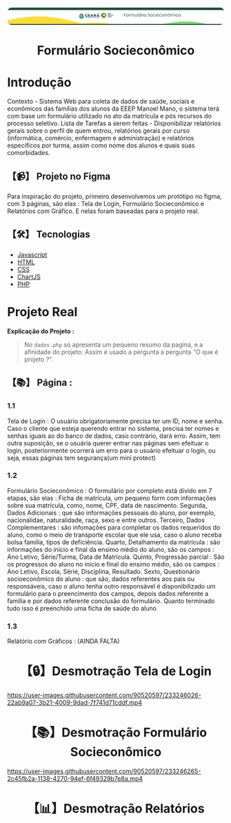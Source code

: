 <img src="./TrabalhoWeb/img/bannerSocieconomico.png" style='border-radius: 10px;'></img>

<h1 align="center">Formulário Socieconômico</h1>
<h1>Introdução</h1>
Contexto - Sistema Web para coleta de dados de saúde, sociais e econômicos das famílias dos alunos da EEEP Manoel Mano, o sistema terá com base um formulário utilizado no ato da matrícula e pós recursos do processo seletivo. Lista de Tarefas a serem feitas - Disponibilizar relatórios gerais sobre o perfil de quem entrou, relatórios gerais por curso (informática, comércio, enfermagem e administração) e relatórios específicos por turma, assim como nome dos alunos e quais suas comorbidades.

## 【📹】 **Projeto no Figma**
Para inspiração do projeto, primeiro desenvolvemos um protótipo no figma, com 3 páginas, são elas : Tela de Login, Formulário Socieconômico e Relatórios com Gráfico. E nelas foram baseadas para o projeto real.

## 【🛠️】 **Tecnologias**

- [Javascript](https://docs.oracle.com/en/)
- [HTML](https://developer.mozilla.org/en-US/docs/Web/HTML)
- [CSS](https://developer.mozilla.org/en-US/docs/Web/CSS)
- [ChartJS](https://www.chartjs.org/)
- [PHP](https://www.php.net/docs.php)


# Projeto Real

**Explicação do Projeto :**
> No `dados.php` só apresenta um pequeno resumo da pagina, e a afinidade do projeto. Assim é usado a pergunta a pergunta "O que é projeto ?".


## 【📚】 **Página :**
### **1.1**
Tela de Login : O usuário obrigatoriamente precisa ter um ID, nome e senha. Caso o cliente que esteja querendo entrar no sistema, precisa ter nomes e senhas iguais ao do banco de dados, caso contrário, dará erro. Assim, tem outra suposição, se o usuária querer entrar nas páginas sem efeituar o login, posteriormente ocorrerá um erro para o usuário efeituar o login, ou seja, essas páginas tem segurança(um mini protect)
### **1.2**
Formulário Socieconômico : O formulário por completo está divido em 7 etapas, são elas : Ficha de matrícula, um pequeno form com informações sobre sua matrícula, como, nome, CPF, data de nascimento. Segunda, Dados Adicionais : que são informações pessoais do aluno, por exemplo, nacionalidae, naturalidade, raça, sexo e entre outros. Terceiro, Dados Complementares : são infomações para completar os dados requeridos do aluno, como o meio de transporte escolar que ele usa, caso o aluno receba bolsa familía, tipos de deficiência. Quarto, Detalhamento da matrícula : são informações do inicio e final da ensimo médio do aluno, são os campos : Ano Letivo, Série/Turma, Data de Matrícula. Quinto, Progressão parcial : São os progressos do aluno no inicio e final do ensimo médio, são os campos : Ano Letivo, Escola, Série, Disciplina, Resultado. Sexto, Questionário socioeconômico do aluno : que são, dados referentes aos pais ou responsáveis, caso o aluno tenha outro responsável é disponibilizado um formulário para o preencimento dos campos, depois dados referente a família e por dados referente conclusão do formulário. Quanto terminado tudo isso é preenchido uma ficha de saúde do aluno
### **1.3**
Relátório com Gráficos : (AINDA FALTA)

<h1 align="center">【🔒】Desmotração Tela de Login </h1>

https://user-images.githubusercontent.com/90520597/233246026-22ab9a07-3b21-4009-9dad-7f741d71cddf.mp4

<h1 align="center">【📚】Desmotração Formulário Socieconômico </h1>

https://user-images.githubusercontent.com/90520597/233246265-2c45fb2a-1138-4270-94ef-6f49329b7e8a.mp4

<h1 align="center">【📊】Desmotração Relatórios </h1>

